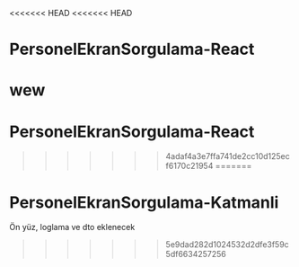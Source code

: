 <<<<<<< HEAD
<<<<<<< HEAD
# PersonelEkranSorgulama-React

wew
=======
# PersonelEkranSorgulama-React
>>>>>>> 4adaf4a3e7ffa741de2cc10d125ecf6170c21954
=======
# PersonelEkranSorgulama-Katmanli
Ön yüz, loglama ve dto eklenecek
>>>>>>> 5e9dad282d1024532d2dfe3f59c5df6634257256
